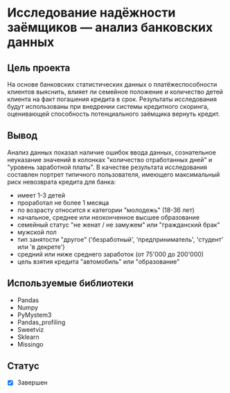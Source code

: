 # Исследование надёжности заёмщиков — анализ банковских данных

## Цель проекта
На основе банковских статистических данных о платёжеспособности клиентов выяснить, влияет ли семейное положение и количество детей клиента на факт погашения кредита в срок. Результаты исследования будут использованы при внедрении системы кредитного скоринга, оценивающей способность потенциального заёмщика вернуть кредит.

## Вывод
Анализ данных показал наличие ошибок ввода данных, сознательное неуказание значений в колонках "количество отработанных дней" и "уровень заработной платы". 
В качестве результата исследования составлен портрет типичного пользователя, имеющего максимальный риск невозврата кредита для банка:
- имеет 1-3 детей
- проработал не более 1 месяца
- по возрасту относится к категории "молодежь" (18-36 лет)
- начальное, среднее или неоконченное высшее образование
- семейный статус "не женат / не замужем" или "гражданский брак"
- мужской пол
- тип занятости "другое" ('безработный', 'предприниматель', 'студент' или 'в декрете')
- средний или ниже среднего заработок (от 75'000 до 200'000)
- цель взятия кредита "автомобиль" или "образование"

## Используемые библиотеки
- Pandas
- Numpy
- PyMystem3
- Pandas_profiling
- Sweetviz
- Sklearn
- Missingo

## Статус
- [x] Завершен
